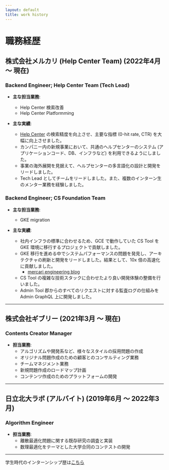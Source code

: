 ```yaml
---
layout: default
title: work history
---
```


# 職務経歴

## 株式会社メルカリ (Help Center Team) (2022年4月 ～ 現在)
### Backend Engineer; Help Center Team (Tech Lead)
- **主な担当業務**:
  - Help Center 検索改善
  - Help Center Platformming

- **主な実績**:
  - [Help Center](https://help.jp.mercari.com/) の検索精度を向上させ、主要な指標 (0-hit rate, CTR) を大幅に向上させました。
  - カンパニー内の新規事業において、共通のヘルプセンターのシステム (アプリケーションコード、DB、インフラなど) を利用できるようにしました。
  - 事業の海外展開を見据えて、ヘルプセンターの多言語化の設計と開発をリードしました。
  - Tech Lead としてチームをリードしました。また、複数のインターン生のメンター業務を経験しました。

### Backend Engineer; CS Foundation Team
- **主な担当業務**:
  - GKE migration

- **主な実績**:
  - 社内インフラの標準に合わせるため、GCE で動作していた CS Tool を GKE 環境に移行するプロジェクトで貢献しました。
  - GKE 移行を進める中でシステムパフォーマンスの問題を発見し、アーキテクチャの刷新と開発をリードしました。結果として、10x 倍の高速化に貢献しました。
    - [mercari engineering blog](https://engineering.mercari.com/blog/entry/migrate-for-gke/)
  - CS Tool の複雑な技術スタックに合わせたより良い開発体験の整備を行いました。
  - Admin Tool 郡からのすべてのリクエストに対する監査ログの仕組みを Admin GraphQL 上に開発しました。

---

## 株式会社ギブリー (2021年3月 ～ 現在)
### Contents Creator Manager
- **担当業務**:
  - アルゴリズムや開発系など、様々なスタイルの採用問題の作成
  - オリジナル問題作成のための顧客とのコンサルティング業務
  - チームマネジメント業務
  - 新規問題作成のロードマップ計画
  - コンテンツ作成のためのプラットフォームの開発

---

## 日立北大ラボ (アルバイト) (2019年6月 〜 2022年3月)
### Algorithm Engineer
- **担当業務**:
  - 離散最適化問題に関する既存研究の調査と実装
  - 数理最適化をテーマとした大学合同のコンテストの開発

---

学生時代のインターンシップ歴は[こちら](../internship/)
